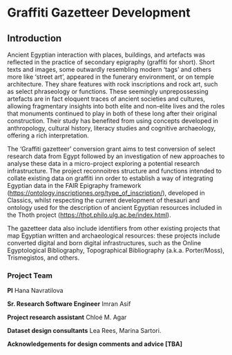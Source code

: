 # Graffiti Gazetteer Development

## Introduction
Ancient Egyptian interaction with places, buildings, and artefacts was reflected in the practice of secondary epigraphy (graffiti for short). Short texts and images, some outwardly resembling modern ‘tags’ and others more like ‘street art’, appeared in the funerary environment, or on temple architecture. They share features with rock inscriptions and rock art, such as select phraseology or functions. These seemingly unprepossessing artefacts are in fact eloquent traces of ancient societies and cultures, allowing fragmentary insights into both elite and non-elite lives and the roles that monuments continued to play in both of these long after their original construction. Their study has benefited from using concepts developed in anthropology, cultural history, literacy studies and cognitive archaeology, offering a rich interpretation. 

The ‘Graffiti gazetteer’ conversion grant aims to test conversion of select research data from Egypt followed by an investigation of new approaches to analyse these data in a micro-project exploring a potential research infrastructure. The project reconnoitres structure and functions intended to collate existing data on graffiti inn order to establish a way of integrating Egyptian data in the FAIR Epigraphy framework (https://ontology.inscriptiones.org/type_of_inscription/), developed in Classics, whilst respecting the current development of thesauri and ontology used for the description of ancient Egyptian resources included in the Thoth project (https://thot.philo.ulg.ac.be/index.html). 

The gazetteer data also include identifiers from other existing projects that map Egyptian written and archaeological resources: these projects include converted digital and born digital infrastructures, such as the Online Egyptological Bibliography, Topographical Bibliography (a.k.a. Porter/Moss), Trismegistos, and others.  

### Project Team
**PI** Hana Navratilova

**Sr. Research Software Engineer** Imran Asif

**Project research assistant** Chloé M. Agar

**Dataset design consultants** Lea Rees, Marina Sartori.

**Acknowledgements for design comments and advice [TBA]**